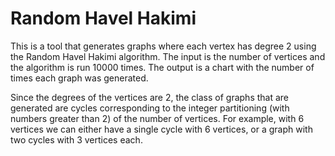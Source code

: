 # Random Havel Hakimi

This is a tool that generates graphs where each vertex has degree 2 using the Random Havel Hakimi algorithm. The input is the number of vertices and the algorithm is run 10000 times. The output is a chart with the number of times each graph was generated.

Since the degrees of the vertices are 2, the class of graphs that are generated are cycles corresponding to the integer partitioning (with numbers greater than 2) of the number of vertices. For example, with 6 vertices we can either have a single cycle with 6 vertices, or a graph with two cycles with 3 vertices each.
